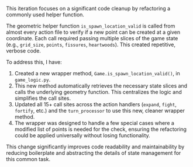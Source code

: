 This iteration focuses on a significant code cleanup by refactoring a commonly used helper function.

The geometric helper function `is_spawn_location_valid` is called from almost every action file to verify if a new point can be created at a given coordinate. Each call required passing multiple slices of the game state (e.g., `grid_size`, `points`, `fissures`, `heartwoods`). This created repetitive, verbose code.

To address this, I have:
1.  Created a new wrapper method, `Game.is_spawn_location_valid()`, in `game_logic.py`.
2.  This new method automatically retrieves the necessary state slices and calls the underlying geometry function. This centralizes the logic and simplifies the call sites.
3.  Updated all 15+ call sites across the action handlers (`expand`, `fight`, `fortify`, etc.) and the `turn_processor` to use this new, cleaner wrapper method.
4.  The wrapper was designed to handle a few special cases where a modified list of points is needed for the check, ensuring the refactoring could be applied universally without losing functionality.

This change significantly improves code readability and maintainability by reducing boilerplate and abstracting the details of state management for this common task.